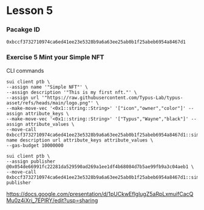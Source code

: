 # Lesson 5

### Pacakge ID

```
0xbccf3732710974ca6ed41ee23e5328b9a6a63ee25ab0b1f25abeb6954a8467d1
```

### Exercise 5 Mint your Simple NFT

CLI commands

```
sui client ptb \
--assign name '"Simple NFT"' \
--assign description '"This is my first nft."' \
--assign url '"https://raw.githubusercontent.com/Typus-Lab/typus-asset/refs/heads/main/logo.png"' \
--make-move-vec '<0x1::string::String>' '["icon","owner","color"]' --assign attribute_keys \
--make-move-vec '<0x1::string::String>' '["Typus","Wayne","black"]' --assign attribute_values \
--move-call 0xbccf3732710974ca6ed41ee23e5328b9a6a63ee25ab0b1f25abeb6954a8467d1::simple_nft::mint_to_sender name description url attribute_keys attribute_values \
--gas-budget 10000000
```

```
sui client ptb \
--assign publisher @0x054de66991fc22281da529590ad269a1ee1df4b68084d7b5ae99fb9a3c04aeb1 \
--move-call 0xbccf3732710974ca6ed41ee23e5328b9a6a63ee25ab0b1f25abeb6954a8467d1::simple_nft::update_display publisher
```

https://docs.google.com/presentation/d/1pUCkwEflglugZ5aRpLxmuifCacQMu0z4iXri_7EPlRY/edit?usp=sharing
